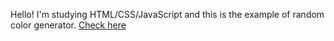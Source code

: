 Hello! I'm studying HTML/CSS/JavaScript and this is the example of random color generator.
[Check here](https://galachernikova.github.io/random-color/) 
